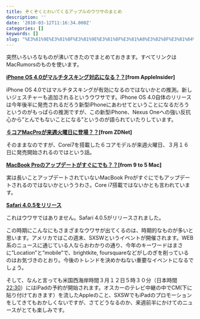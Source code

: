 ```yaml
---
title: ぞくぞくとわいてくるアップルのウワサのまとめ
description: ''
date: '2010-03-12T11:16:34.000Z'
categories: []
keywords: []
slug: "%E3%81%9E%E3%81%8F%E3%81%9E%E3%81%8F%E3%81%A8%E3%82%8F%E3%81%84%E3%81%A6%E3%81%8F%E3%82%8B%E3%82%A2%E3%83%83%E3%83%97%E3%83%AB%E3%81%AE%E3%82%A6%E3..."
---
```

突然いろいろなものが沸いてきたのでまとめておきます。すべてリンクはMacRumorsのものを使います。

[**iPhone OS 4.0がマルチタスキング対応になる？？**](http://www.macrumors.com/2010/03/11/more-claims-of-multitasking-in-iphone-os-4-0/)**\[from AppleInsider\]**

iPhone OS 4.0ではマルチタスキングが有効になるのではないかとの推測。新しいジェスチャーも追加されるというウワサです。iPhone OS 4.0自体のリリースは今年後半に発売されるだろう新型iPhoneにあわせてということになるだろうというのがもっぱらの推測ですが、この新型iPhone、Nexus Oneへの強い反抗心から”とんでもないことになる”というのが語られていたりしています。

[**６コアMacProが来週火曜日に登場？？**](http://www.macrumors.com/2010/03/10/new-hexacore-mac-pros-next-tuesday/)**\[from ZDNet\]**

そのままなのですが、Corei7を搭載した６コアモデルが来週火曜日、３月１６日に発売開始されるのではという話。

[**MacBook Proのアップデートがすぐにでも？？**](http://www.macrumors.com/2010/03/11/macbook-pro-update-due-for-launch-as-soon-as-tomorrow/)**\[from 9 to 5 Mac\]**

実は長いことアップデートされていないMacBook Proがすぐにでもアップデートされるのではないかといううわさ。Core i7搭載ではないかとも言われています。

[**Safari 4.0.5をリリース**](http://www.macrumors.com/2010/03/11/apple-releases-safari-4-0-5/)

これはウワサではありません。Safari 4.0.5がリリースされました。

この時期にこんなにもさまざまなウワサが出てくるのは、時期的なものが多いと思います。アメリカではこの週末、SXSWというイベントが開催されます。WEB系のニュースに通じている人ならおわかりの通り、今年のキーワードはまさに”Location”と”mobile”で、brightkite, foursquareなどがしのぎを削っているのはお気づきのとおり。今後のトレンドを決めかねない重要なイベントになるでしょう。

そして、なんと言っても米国西海岸時間３月１２日５時３０分（日本時間 [22:30](http://www.timeanddate.com/worldclock/fixedtime.html?day=12&month=3&year=2010&hour=5&min=30&sec=0&p1=224)）にはiPadの予約が開始されます。オスカーのテレビ中継の中でCM(下に貼り付けておきます）を流したAppleのこと、SXSWでもiPadのプロモーションをしてきてもおかしくないですが、さてどうなるのか、来週前半にかけてのニュースがとても楽しみです。
